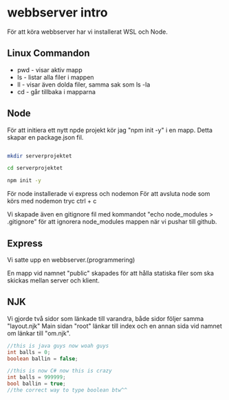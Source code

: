 # webbserver intro

För att köra webbserver har vi installerat WSL och Node.

## Linux Commandon

* pwd - visar aktiv mapp
* ls - listar alla filer i mappen
* ll - visar även dolda filer, samma sak som ls -la
* cd - går tillbaka i mapparna

## Node

För att initiera ett nytt npde projekt kör jag "npm init -y" i en mapp. Detta skapar en package.json fil.

```bash

mkdir serverprojektet

cd serverprojektet

npm init -y
```

För node installerade vi express och nodemon
För att avsluta node som körs med nodemon tryc ctrl + c

Vi skapade även en gitignore fil med kommandot "echo node_modules > .gitignore"
för att ignorera node_modules mappen när vi pushar till github.

## Express

Vi satte upp en webbserver.(programmering)

En mapp vid namnet "public" skapades för att hålla statiska filer som ska skickas mellan server och klient.

## NJK

Vi gjorde två sidor som länkade till varandra, både sidor följer samma "layout.njk" Main sidan "root" länkar till index och en annan sida vid namnet om länkar till "om.njk".

```java
//this is java guys now woah guys
int balls = 0;
boolean ballin = false;

```

```C#
//this is now C# now this is crazy
int balls = 999999;
bool ballin = true;
//the correct way to type boolean btw^^
````
